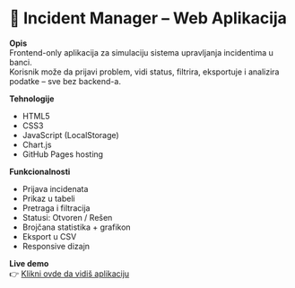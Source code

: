 # 💼 Incident Manager – Web Aplikacija

**Opis**  
Frontend-only aplikacija za simulaciju sistema upravljanja incidentima u banci.   
Korisnik može da prijavi problem, vidi status, filtrira, eksportuje i analizira podatke – sve bez backend-a.

**Tehnologije**
- HTML5
- CSS3
- JavaScript (LocalStorage)
- Chart.js
- GitHub Pages hosting

**Funkcionalnosti**
- Prijava incidenata
- Prikaz u tabeli
- Pretraga i filtracija
- Statusi: Otvoren / Rešen
- Brojčana statistika + grafikon
- Eksport u CSV
- Responsive dizajn

**Live demo**  
👉 [Klikni ovde da vidiš aplikaciju](https://tatjanasepur.github.io/incident-manager/)
